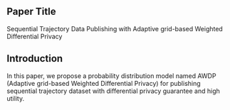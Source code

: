 ## Paper Title

Sequential Trajectory Data Publishing with Adaptive grid-based Weighted Differential Privacy

## Introduction

In this paper, we propose a probability distribution model named AWDP (Adaptive grid-based Weighted Differential Privacy) for publishing sequential trajectory dataset with differential privacy guarantee and high utility.